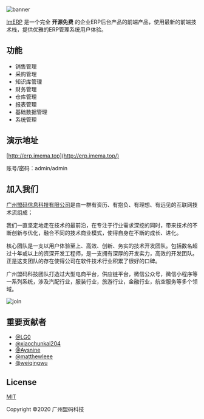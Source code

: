 ![banner](http://imema.cn/static/images/banner-erp.jpg)

[ImERP](https://gitee.com/imema/imerp-vue) 是一个完全 **开源免费** 的企业ERP后台产品的前端产品，使用最新的前端技术栈，提供优雅的ERP管理系统用户体验。


## 功能
* 销售管理
* 采购管理
* 知识库管理
* 财务管理
* 仓库管理
* 报表管理
* 基础数据管理
* 系统管理

## 演示地址
[http://erp.imema.top](http://erp.imema.top/)

账号/密码：admin/admin

## 加入我们

[广州盟码信息科技有限公司](http://imema.cn)是由一群有资历、有抱负、有理想、有远见的互联网技术流组成；

我们一直坚定地走在技术的最前沿，在专注于行业需求深挖的同时，带来技术的不断创新与优化，融合不同的技术商业模式，使得自身在不断的成长、进化。

核心团队是一支以用户体验至上、高效、创新、务实的技术开发团队。包括数名超过十年或以上的资深开发工程师，是一支拥有深厚的开发实力，高效的开发团队。正是这支团队的存在使得公司在软件技术行业积累了很好的口碑。

广州盟码科技团队打造过大型电商平台，供应链平台，微信公众号，微信小程序等一系列系统，涉及汽配行业，服装行业，旅游行业，金融行业，航空服务等多个领域。

![join](http://imema.cn/assets/27be8aa9cfddd7acb05ec293cebed8e2.jpg)

## 重要贡献者

* [@LG0](https://gitee.com/LG0)
* [@xiaochunkai204](https://gitee.com/xiaochunkai204)
* [@Aysnine](https://github.com/Aysnine)
* [@matthewleee](https://gitee.com/matthewleee)
* [@weiqingwu](https://gitee.com/weiqingwu)

## License

[MIT](https://gitee.com/imema/imerp-vue/blob/master/LICENSE)

Copyright ©2020 广州盟码科技
